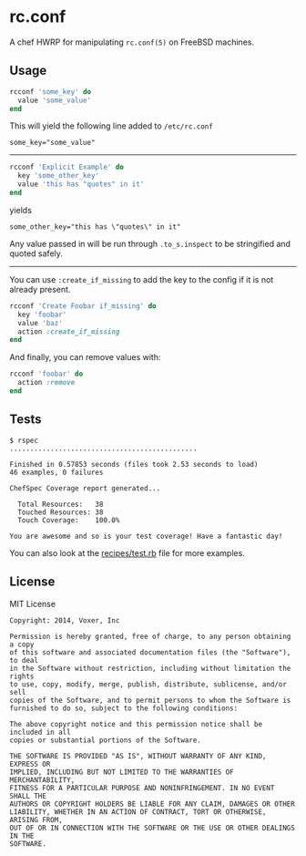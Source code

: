 rc.conf
=======

A chef HWRP for manipulating `rc.conf(5)` on FreeBSD machines.

Usage
-----

``` ruby
rcconf 'some_key' do
  value 'some_value'
end
```

This will yield the following line added to `/etc/rc.conf`

```
some_key="some_value"
```

---

``` ruby
rcconf 'Explicit Example' do
  key 'some_other_key'
  value 'this has "quotes" in it'
end
```

yields

```
some_other_key="this has \"quotes\" in it"
```

Any value passed in will be run through `.to_s.inspect` to be stringified
and quoted safely.

---

You can use `:create_if_missing` to add the key to the config if it is
not already present.

``` ruby
rcconf 'Create Foobar if_missing' do
  key 'foobar'
  value 'baz'
  action :create_if_missing
end
```

And finally, you can remove values with:

``` ruby
rcconf 'foobar' do
  action :remove
end
```

Tests
-----

```
$ rspec
..............................................

Finished in 0.57853 seconds (files took 2.53 seconds to load)
46 examples, 0 failures

ChefSpec Coverage report generated...

  Total Resources:   38
  Touched Resources: 38
  Touch Coverage:    100.0%

You are awesome and so is your test coverage! Have a fantastic day!
```

You can also look at the [recipes/test.rb](recipes/test.rb) file
for more examples.

License
-------

MIT License

```
Copyright: 2014, Voxer, Inc

Permission is hereby granted, free of charge, to any person obtaining a copy
of this software and associated documentation files (the "Software"), to deal
in the Software without restriction, including without limitation the rights
to use, copy, modify, merge, publish, distribute, sublicense, and/or sell
copies of the Software, and to permit persons to whom the Software is
furnished to do so, subject to the following conditions:

The above copyright notice and this permission notice shall be included in all
copies or substantial portions of the Software.

THE SOFTWARE IS PROVIDED "AS IS", WITHOUT WARRANTY OF ANY KIND, EXPRESS OR
IMPLIED, INCLUDING BUT NOT LIMITED TO THE WARRANTIES OF MERCHANTABILITY,
FITNESS FOR A PARTICULAR PURPOSE AND NONINFRINGEMENT. IN NO EVENT SHALL THE
AUTHORS OR COPYRIGHT HOLDERS BE LIABLE FOR ANY CLAIM, DAMAGES OR OTHER
LIABILITY, WHETHER IN AN ACTION OF CONTRACT, TORT OR OTHERWISE, ARISING FROM,
OUT OF OR IN CONNECTION WITH THE SOFTWARE OR THE USE OR OTHER DEALINGS IN THE
SOFTWARE.
```
